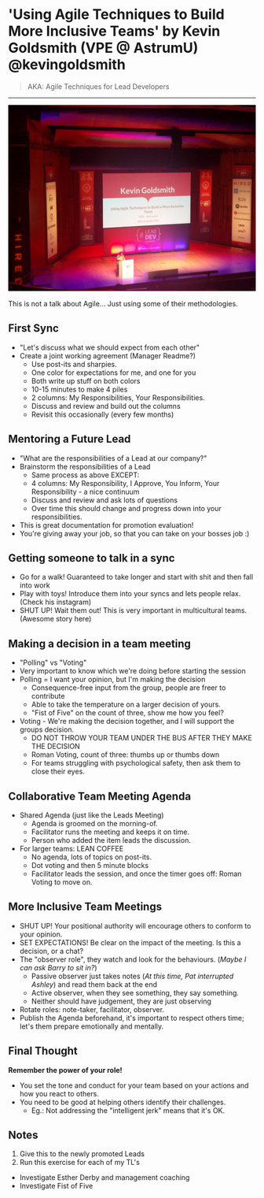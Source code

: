 # 'Using Agile Techniques to Build More Inclusive Teams' by Kevin Goldsmith (VPE @ AstrumU) @kevingoldsmith

> AKA: Agile Techniques for Lead Developers
---

![Kevin Goldsmith](img/11_KevinGoldsmith.jpg "Kevin Goldsmith intro")

This is not a talk about Agile... Just using some of their methodologies.

## First Sync

- "Let's discuss what we should expect from each other"
- Create a joint working agreement (Manager Readme?)
  - Use post-its and sharpies.
  - One color for expectations for me, and one for you
  - Both write up stuff on both colors
  - 10-15 minutes to make 4 piles
  - 2 columns: My Responsibilities, Your Responsibilities.
  - Discuss and review and build out the columns
  - Revisit this occasionally (every few months)

## Mentoring a Future Lead

- "What are the responsibilities of a Lead at our company?"
- Brainstorm the responsibilities of a Lead
  - Same process as above EXCEPT:
  - 4 columns: My Responsibility, I Approve, You Inform, Your Responsibility - a nice continuum
  - Discuss and review and ask lots of questions
  - Over time this should change and progress down into your responsibilities.
- This is great documentation for promotion evaluation!
- You're giving away your job, so that you can take on your bosses job :)

## Getting someone to talk in a sync

- Go for a walk! Guaranteed to take longer and start with shit and then fall into work
- Play with toys! Introduce them into your syncs and lets people relax. (Check his instagram)
- SHUT UP! Wait them out! This is very important in multicultural teams. (Awesome story here)

## Making a decision in a team meeting

- "Polling" vs "Voting"
- Very important to know which we're doing before starting the session
- Polling = I want your opinion, but I'm making the decision
  - Consequence-free input from the group, people are freer to contribute
  - Able to take the temperature on a larger decision of yours.
  - "Fist of Five" on the count of three, show me how you feel?
- Voting - We're making the decision together, and I will support the groups decision.
  - DO NOT THROW YOUR TEAM UNDER THE BUS AFTER THEY MAKE THE DECISION
  - Roman Voting, count of three: thumbs up or thumbs down
  - For teams struggling with psychological safety, then ask them to close their eyes.

## Collaborative Team Meeting Agenda

- Shared Agenda (just like the Leads Meeting)
  - Agenda is groomed on the morning-of.
  - Facilitator runs the meeting and keeps it on time.
  - Person who added the item leads the discussion.
- For larger teams: LEAN COFFEE
  - No agenda, lots of topics on post-its.
  - Dot voting and then 5 minute blocks
  - Facilitator leads the session, and once the timer goes off: Roman Voting to move on.

## More Inclusive Team Meetings

- SHUT UP! Your positional authority will encourage others to conform to your opinion.
- SET EXPECTATIONS! Be clear on the impact of the meeting. Is this a decision, or a chat?
- The "observer role", they watch and look for the behaviours. (_Maybe I can ask Barry to sit in?_)
  - Passive observer just takes notes (_At this time, Pat interrupted Ashley_) and read them back at the end
  - Active observer, when they see something, they say something.
  - Neither should have judgement, they are just observing
- Rotate roles: note-taker, facilitator, observer.
- Publish the Agenda beforehand, it's important to respect others time; let's them prepare emotionally and mentally.

## Final Thought

**Remember the power of your role!**

- You set the tone and conduct for your team based on your actions and how you react to others.
- You need to be good at helping others identify their challenges.
  - Eg.: Not addressing the "intelligent jerk" means that it's OK.

## Notes

1. Give this to the newly promoted Leads
2. Run this exercise for each of my TL's
- Investigate Esther Derby and management coaching
- Investigate Fist of Five
